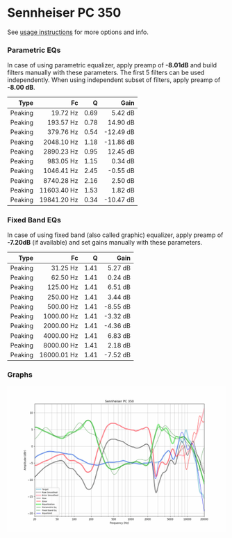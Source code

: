 # Sennheiser PC 350
See [usage instructions](https://github.com/jaakkopasanen/AutoEq#usage) for more options and info.

### Parametric EQs
In case of using parametric equalizer, apply preamp of **-8.01dB** and build filters manually
with these parameters. The first 5 filters can be used independently.
When using independent subset of filters, apply preamp of **-8.00 dB**.

| Type    | Fc          |    Q | Gain      |
|--------:|------------:|-----:|----------:|
| Peaking | 19.72 Hz    | 0.69 | 5.42 dB   |
| Peaking | 193.57 Hz   | 0.78 | 14.90 dB  |
| Peaking | 379.76 Hz   | 0.54 | -12.49 dB |
| Peaking | 2048.10 Hz  | 1.18 | -11.86 dB |
| Peaking | 2890.23 Hz  | 0.95 | 12.45 dB  |
| Peaking | 983.05 Hz   | 1.15 | 0.34 dB   |
| Peaking | 1046.41 Hz  | 2.45 | -0.55 dB  |
| Peaking | 8740.28 Hz  | 2.16 | 2.50 dB   |
| Peaking | 11603.40 Hz | 1.53 | 1.82 dB   |
| Peaking | 19841.20 Hz | 0.34 | -10.47 dB |

### Fixed Band EQs
In case of using fixed band (also called graphic) equalizer, apply preamp of **-7.20dB**
(if available) and set gains manually with these parameters.

| Type    | Fc          |    Q | Gain     |
|--------:|------------:|-----:|---------:|
| Peaking | 31.25 Hz    | 1.41 | 5.27 dB  |
| Peaking | 62.50 Hz    | 1.41 | 0.24 dB  |
| Peaking | 125.00 Hz   | 1.41 | 6.51 dB  |
| Peaking | 250.00 Hz   | 1.41 | 3.44 dB  |
| Peaking | 500.00 Hz   | 1.41 | -8.55 dB |
| Peaking | 1000.00 Hz  | 1.41 | -3.32 dB |
| Peaking | 2000.00 Hz  | 1.41 | -4.36 dB |
| Peaking | 4000.00 Hz  | 1.41 | 6.83 dB  |
| Peaking | 8000.00 Hz  | 1.41 | 2.18 dB  |
| Peaking | 16000.01 Hz | 1.41 | -7.52 dB |

### Graphs
![](./Sennheiser%20PC%20350.png)